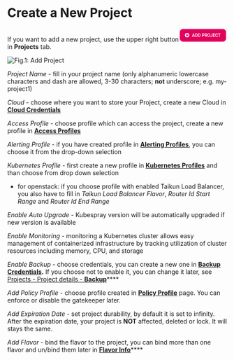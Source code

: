 # Create a New Project

If you want to add a new project, use the upper right button![](<../../.gitbook/assets/add (4).png>)in **Projects** tab.

![Fig.1: Add Project](../../.gitbook/assets/create-project.gif)

_Project Name_ - fill in your project name (only alphanumeric lowercase characters and dash are allowed, 3-30 characters; **not** underscore; e.g. my-project1)

_Cloud_ - choose where you want to store your Project, create a new Cloud in [**Cloud Credentials**](https://itera.gitbook.io/taikun/user-guide-1/manager/cloud-credentials)

_Access Profile_ - choose profile which can access the project, create a new profile in [**Access Profiles**](https://itera.gitbook.io/taikun/user-guide-1/manager/access-profiles)

_Alerting Profile_ - if you have created profile in [**Alerting Profiles**](https://itera.gitbook.io/taikun/user-guide-1/manager/alerting-profiles), you can choose it from the drop-down selection

_Kubernetes Profile_ - first create a new profile in [**Kubernetes Profiles**](https://itera.gitbook.io/taikun/user-guide-1/manager/kubernetes-profiles) and than choose from drop down selection

* for openstack: if you choose profile with enabled Taikun Load Balancer, you also have to fill in _Taikun Load Balancer Flavor_, _Router Id Start Range_ and _Router Id End Range_

_Enable Auto Upgrade_ - Kubespray version will be automatically upgraded if new version is available

_Enable Monitoring_ - monitoring a Kubernetes cluster allows easy management of containerized infrastructure by tracking utilization of cluster resources including memory, CPU, and storage

_Enable Backup_ - choose credentials, you can create a new one in [**Backup Credentials**](https://itera.gitbook.io/taikun/user-guide-1/manager/backup-credentials)**.** If you choose not to enable it, you can change it later, see [Projects - Project details - **Backup**](https://itera.gitbook.io/taikun/user-guide-1/manager/projects/project-details#enable-disable-backup)****

_Add Policy Profile_ - choose profile created in [**Policy Profile**](../policy-profiles.md) page. You can enforce or disable the gatekeeper later.

_Add Expiration Date_ - set project durability, by default it is set to infinity. After the expiration date, your project is **NOT** affected, deleted or lock. It will stays the same.

_Add Flavor_ - bind the flavor to the project, you can bind more than one flavor and un/bind them later in [**Flavor Info**](https://itera.gitbook.io/taikun/user-guide-1/manager/flavor-info)****
